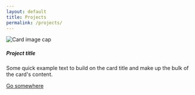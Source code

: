 ```yaml
---
layout: default
title: Projects
permalink: /projects/
---
```

<div class="container">
    <div class="row">
        <div class="col-sm-4">
            <div class="card">
              <img class="card-img-top" src="https://via.placeholder.com/300x150" alt="Card image cap">
              <div class="card-body">
                <h5 class="card-title">Project title</h5>
                <p class="card-text text-truncate">Some quick example text to build on the card title and make up the bulk of the card's content.</p>
                <a href="#" class="btn btn-primary">Go somewhere</a>
              </div>
            </div>
        </div>
    </div>
</div>
